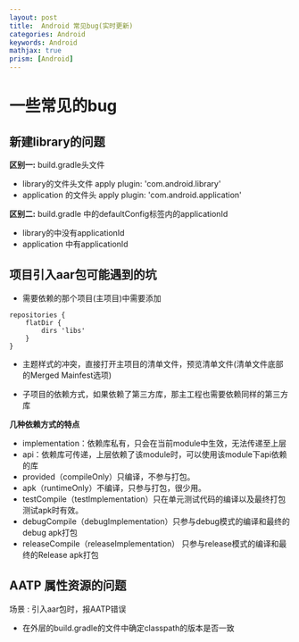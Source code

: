 ```yaml
---
layout: post
title:  Android 常见bug(实时更新)
categories: Android
keywords: Android
mathjax: true
prism: [Android]
---
```


# 一些常见的bug

##  新建library的问题

**区别一:** build.gradle头文件
+ library的文件头文件 apply plugin: 'com.android.library'
+ application 的文件头 apply plugin: 'com.android.application'

**区别二:** build.gradle 中的defaultConfig标签内的applicationId
+ library的中没有applicationId 
+ application 中有applicationId

## 项目引入aar包可能遇到的坑

+ 需要依赖的那个项目(主项目)中需要添加 
``` 
repositories {
    flatDir {
        dirs 'libs'
    }
} 
```

+ 主题样式的冲突，直接打开主项目的清单文件，预览清单文件(清单文件底部的Merged Mainfest选项)

+ 子项目的依赖方式，如果依赖了第三方库，那主工程也需要依赖同样的第三方库

**几种依赖方式的特点**
* implementation：依赖库私有，只会在当前module中生效，无法传递至上层
* api：依赖库可传递，上层依赖了该module时，可以使用该module下api依赖的库
* provided（compileOnly）只编译，不参与打包。
* apk（runtimeOnly）不编译，只参与打包，很少用。
* testCompile（testImplementation）只在单元测试代码的编译以及最终打包测试apk时有效。
* debugCompile（debugImplementation）只参与debug模式的编译和最终的debug apk打包
* releaseCompile（releaseImplementation） 只参与release模式的编译和最终的Release apk打包

##  AATP 属性资源的问题
场景 : 引入aar包时，报AATP错误
* 在外层的build.gradle的文件中确定classpath的版本是否一致


